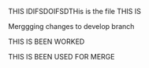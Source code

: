 THIS IDIFSDOIFSDTHis is the file  THIS IS


Merggging changes to develop branch

THIS IS BEEN WORKED


THIS IS BEEN USED FOR MERGE
